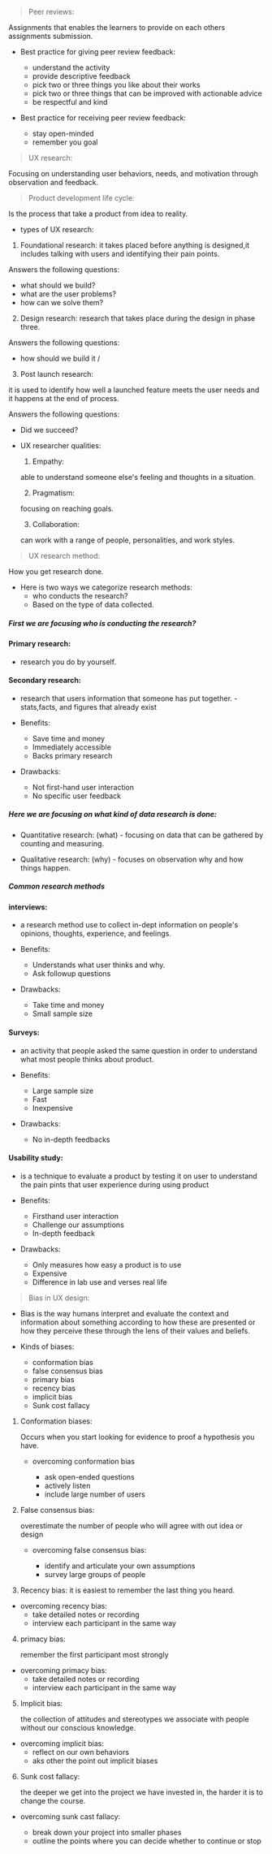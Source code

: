 > Peer reviews:

Assignments that enables the learners to provide on each others assignments submission.

- Best practice for giving peer review feedback:

    - understand the activity
    - provide descriptive feedback
    - pick two or three things you like about their works
    - pick two or three things that can be improved with actionable advice
    - be respectful and kind

- Best practice for receiving peer review feedback:
    
    - stay open-minded
    - remember you goal

> UX research:
 
 Focusing on understanding user behaviors, needs, and motivation through observation and feedback.

 > Product development life cycle:

  Is the process that take a product from idea to reality.

 - types of UX research:
 1.  Foundational research:
    it takes placed before anything is designed,it includes talking with users and identifying their pain points.
     
  Answers the following questions:

- what should we build?
- what are the user problems?
- how can we solve them?

2. Design research: research that takes place during the design in phase three.

Answers the following questions:

- how should we build it /

3. Post launch research:
 
 it is used to identify how well a launched feature meets the user needs and it happens at the end of process.

   Answers the following questions:
    
 - Did we succeed?

- UX researcher qualities:

    1. Empathy: 

    able to understand someone else's feeling and thoughts in a situation.

    2. Pragmatism:

     focusing on reaching goals.

    3. Collaboration:

     can work with a range of people, personalities, and work styles.

> UX research method:

 How you get research done.
 - Here is two ways we categorize research methods:
    - who conducts the research?
    - Based on the type of data collected.
##### First we are focusing who is conducting the research?
#### Primary research:

   -  research you do by yourself.

#### Secondary research:
    
- research that users information that someone has put together.
      - stats,facts, and figures that already exist

- Benefits:

    - Save time and money
    - Immediately accessible
    - Backs primary research
 - Drawbacks:
   - Not first-hand user interaction
   - No specific user feedback

 ##### Here we are focusing on what kind of data research is done:

- Quantitative research: (what)
      - focusing on data that can be gathered by counting and measuring.

- Qualitative research: (why)
      - focuses on observation why and how things happen. 

##### Common research methods
#### interviews:
   - a research method use to collect in-dept information on people's opinions, thoughts, experience, and feelings.

   - Benefits:
      - Understands what user thinks and why.
      - Ask followup questions
   - Drawbacks:
      - Take time and money
      - Small sample size

#### Surveys:
   - an activity that people asked the same question in order to understand what most people thinks about product.

   - Benefits:
       - Large sample size 
       - Fast
       - Inexpensive 
   - Drawbacks:
      - No in-depth feedbacks
#### Usability study:
   - is a technique to evaluate a product by testing it on user to understand the pain pints that user experience during using product   

   - Benefits:
      - Firsthand user interaction
      - Challenge our assumptions 
      - In-depth feedback
   - Drawbacks:
      - Only measures how easy a product is to use
      - Expensive
      - Difference in lab use and verses real life 


> Bias in UX design:
- Bias is the way humans interpret and evaluate the context and information about something according to how these are presented or how they perceive these through the lens of their values and beliefs.

- Kinds of biases:
   - conformation bias
   - false consensus bias
   - primary bias
   - recency bias
   - implicit bias
   - Sunk cost fallacy

1. Conformation biases:

   Occurs when you start looking for evidence to proof a hypothesis you have.

   - overcoming conformation bias

      - ask open-ended questions
      - actively listen
      - include large number of users

2. False consensus bias:
   
   overestimate the number of people who will agree with out idea or design

   - overcoming false consensus bias:

      - identify and articulate your own assumptions
      - survey large groups of people


3. Recency bias:
   it is easiest to remember the last thing you heard.
    
- overcoming recency bias:
   - take detailed notes or recording 
   - interview each participant in the same way
4. primacy bias:

      remember the first participant most strongly 

- overcoming primacy bias:
   - take detailed notes or recording 
   - interview each participant in the same way


5. Implicit bias:

    the collection of attitudes and stereotypes we associate with people without our conscious knowledge.

- overcoming implicit bias:
   - reflect on our own behaviors
   - aks other the point out implicit biases 

6. Sunk cost fallacy:

   the deeper we get into the project we have invested in, the harder it is to change the course.

 - overcoming sunk cast fallacy:

   - break down your project into smaller phases
   - outline the points where you can decide whether to continue or stop

